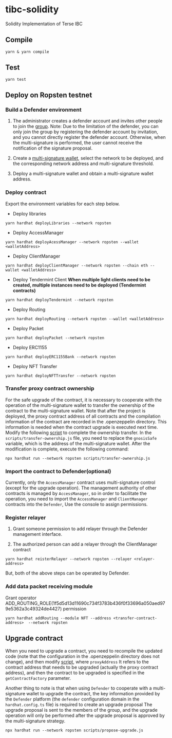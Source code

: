 # tibc-solidity

Solidity Implementation of Terse IBC

## Compile

```shell
yarn & yarn compile
```

## Test

```shell
yarn test
```

## Deploy on Ropsten testnet

### Build a Defender environment

1. The administrator creates a defender account and invites other people to join the [group](#https://defender.openzeppelin.com/#/collaborators). Note: Due to the limitation of the defender, you can only join the group by registering the defender account by invitation, and you cannot directly register the defender account. Otherwise, when the multi-signature is performed, the user cannot receive the notification of the signature proposal.

2. Create a [multi-signature wallet](#https://defender.openzeppelin.com/#/admin/addSafe), select the network to be deployed, and the corresponding network address and multi-signature threshold.

3. Deploy a multi-signature wallet and obtain a multi-signature wallet address.

### Deploy contract

Export the environment variables for each step below.

* Deploy libraries

```shell
yarn hardhat deployLibraries --network ropsten
```

* Deploy AccessManager

```shell
yarn hardhat deployAcessManager --network ropsten --wallet <walletAddress>
```

* Deploy ClientManager

```shell
yarn hardhat deployClientManager --network ropsten --chain eth --wallet <walletAddress>
```

* Deploy Tendermint Client
**When multiple light clients need to be created, multiple instances need to be deployed (Tendermint contracts)**

```shell
yarn hardhat deployTendermint --network ropsten
```

* Deploy Routing

```shell
yarn hardhat deployRouting --network ropsten --wallet <walletAddress>
```

* Deploy Packet

```shell
yarn hardhat deployPacket --network ropsten
```

* Deploy ERC1155

```shell
yarn hardhat deployERC1155Bank --network ropsten
```

* Deploy NFT Transfer

```shell
yarn hardhat deployNFTTransfer --network ropsten
```

### Transfer proxy contract ownership

For the safe upgrade of the contract, it is necessary to cooperate with the operation of the multi-signature wallet to transfer the ownership of the contract to the multi-signature wallet. Note that after the project is deployed, the proxy contract address of all contracts and the compilation information of the contract are recorded in the .openzeppelin directory. This information is needed when the contract upgrade is executed next time. Modify the following [script](#./script/transfer-ownership.js) to complete the ownership transfer. In the `scripts/transfer-ownership.js` file, you need to replace the `gnosisSafe` variable, which is the address of the multi-signature wallet. After the modification is complete, execute the following command:

```shell
npx hardhat run --network ropsten scripts/transfer-ownership.js
```

### Import the contract to Defender(optional)

Currently, only the `AccessManager` contract uses multi-signature control (except for the upgrade operation). The management authority of other contracts is managed by `AccessManager`, so in order to facilitate the operation, you need to import the `AccessManager` and `ClientManager` contracts into the `Defender`, Use the console to assign permissions.

### Register relayer

1. Grant someone permission to add relayer through the Defender management interface.

2. The authorized person can add a relayer through the ClientManager contract

```shell
yarn hardhat reisterRelayer --network ropsten --relayer <relayer-address>
```

But, both of the above steps can be operated by Defender.

### Add data packet receiving module

Grant operator ADD_ROUTING_ROLE(1f5d5d13d11690c734f3783b436f0f33696a050aed979e5362a3c49324de4427) permission

```shell
yarn hardhat addRouting --module NFT --address <transfer-contract-address>  --network ropsten
```

## Upgrade contract

When you need to upgrade a contract, you need to recompile the updated code (note that the configuration in the .openzeppelin directory does not change), and then modify [script](#./script/propose-upgrade.js), where `proxyAddress` It refers to the contract address that needs to be upgraded (actually the proxy contract address), and then the contract to be upgraded is specified in the `getContractFactory` parameter.

Another thing to note is that when using `Defender` to cooperate with a multi-signature wallet to upgrade the contract, the key information provided by the `Defender` platform (the `defender` configuration domain in the `hardhat.config.ts` file) is required to create an upgrade proposal The upgrade proposal is sent to the members of the group, and the upgrade operation will only be performed after the upgrade proposal is approved by the multi-signature strategy.

```shell
npx hardhat run --network ropsten scripts/propose-upgrade.js
```
